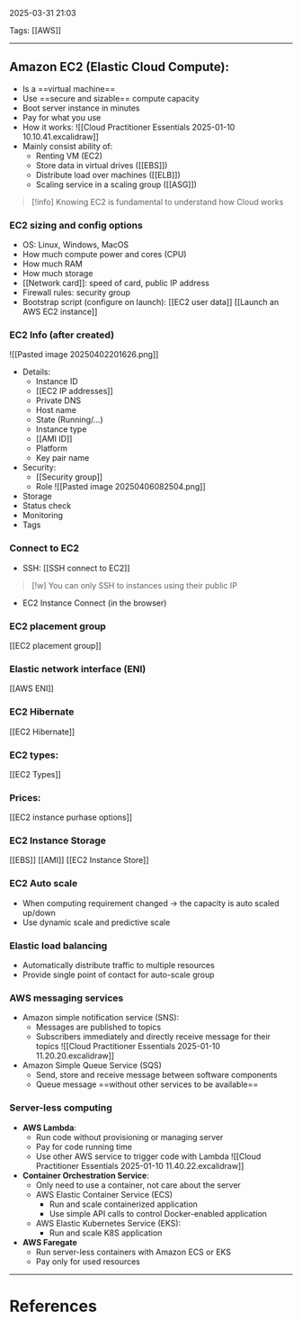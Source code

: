 2025-03-31 21:03

Tags: [[AWS]]

---

## Amazon EC2 (Elastic Cloud Compute):

- Is a ==virtual machine==
- Use ==secure and sizable== compute capacity
- Boot server instance in minutes
- Pay for what you use
- How it works:
  ![[Cloud Practitioner Essentials 2025-01-10 10.10.41.excalidraw]]
- Mainly consist ability of:
  - Renting VM (EC2)
  - Store data in virtual drives ([[EBS]])
  - Distribute load over machines ([[ELB]])
  - Scaling service in a scaling group ([[ASG]])

> [!info] Knowing EC2 is fundamental to understand how Cloud works

### EC2 sizing and config options

- OS: Linux, Windows, MacOS
- How much compute power and cores (CPU)
- How much RAM
- How much storage
- [[Network card]]: speed of card, public IP address
- Firewall rules: security group
- Bootstrap script (configure on launch): [[EC2 user data]]
  [[Launch an AWS EC2 instance]]

### EC2 Info (after created)

![[Pasted image 20250402201626.png]]

- Details:
  - Instance ID
  - [[EC2 IP addresses]]
  - Private DNS
  - Host name
  - State (Running/...)
  - Instance type
  - [[AMI ID]]
  - Platform
  - Key pair name
- Security:
  - [[Security group]]
  - Role 
	![[Pasted image 20250406082504.png]]
- Storage
- Status check
- Monitoring
- Tags

### Connect to EC2
- SSH: [[SSH connect to EC2]]

> [!w] You can only SSH to instances using their public IP

- EC2 Instance Connect (in the browser)

### EC2 placement group
[[EC2 placement group]]

### Elastic network interface (ENI)
[[AWS ENI]]

### EC2 Hibernate
[[EC2 Hibernate]]

### EC2 types:

[[EC2 Types]]

### Prices:
[[EC2 instance purhase options]]

### EC2 Instance Storage

[[EBS]]
[[AMI]]
[[EC2 Instance Store]]

### EC2 Auto scale

- When computing requirement changed -> the capacity is auto scaled up/down
- Use dynamic scale and predictive scale

### Elastic load balancing

- Automatically distribute traffic to multiple resources
- Provide single point of contact for auto-scale group

### AWS messaging services

- Amazon simple notification service (SNS):
  - Messages are published to topics
  - Subscribers immediately and directly receive message for their topics
    ![[Cloud Practitioner Essentials 2025-01-10 11.20.20.excalidraw]]
- Amazon Simple Queue Service (SQS)
  - Send, store and receive message between software components
  - Queue message ==without other services to be available==

### Server-less computing

- **AWS Lambda**:
  - Run code without provisioning or managing server
  - Pay for code running time
  - Use other AWS service to trigger code with Lambda
    ![[Cloud Practitioner Essentials 2025-01-10 11.40.22.excalidraw]]
- **Container Orchestration Service**:
  - Only need to use a container, not care about the server
  - AWS Elastic Container Service (ECS)
    - Run and scale containerized application
    - Use simple API calls to control Docker-enabled application
  - AWS Elastic Kubernetes Service (EKS):
    - Run and scale K8S application
- **AWS Faregate**
  - Run server-less containers with Amazon ECS or EKS
  - Pay only for used resources

---

# References
